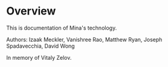 # Overview

This is documentation of Mina's technology.

Authors: Izaak Meckler, Vanishree Rao, Matthew Ryan, Joseph Spadavecchia, David Wong

In memory of Vitaly Zelov.
